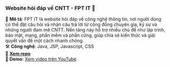 ### **Website hỏi đáp về CNTT - FPT IT 📖**
📌 **Mô tả**: FPT IT là website hỏi đáp về công nghệ thông tin, nơi người dùng có thể đặt câu hỏi và nhận câu trả lời từ cộng đồng chuyên gia, kỹ sư và những người đam mê CNTT. Nền tảng này hỗ trợ nhiều chủ đề như lập trình, bảo mật, mạng, phần mềm và phần cứng, giúp chia sẻ kiến thức và giải quyết vấn đề một cách nhanh chóng.  
🛠 **Công nghệ**: Java, JSP, Javascript, CSS  
🔗 **[Xem repo](https://github.com/NTTai95/portfolio/tree/FPT-IT)**  
🎥 **Demo**: [Xem video trên YouTube](https://youtu.be/1Lyc-CughZc)  
